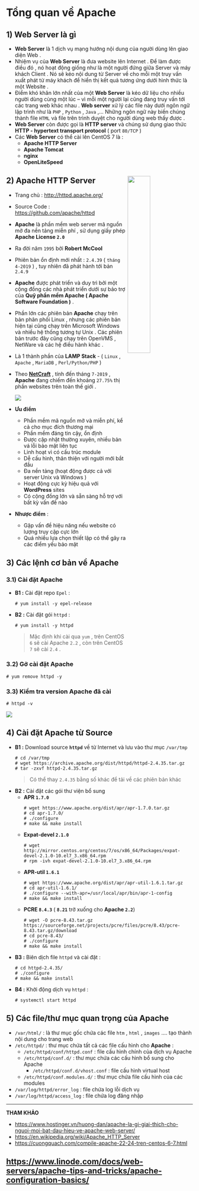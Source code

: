 # Tổng quan về Apache
## **1) Web Server là gì**
- **Web Server** là 1 dịch vụ mạng hướng nội dung của người dùng lên giao diện Web .
- Nhiệm vụ của **Web Server** là đưa website lên Internet . Để làm được điều đó , nó hoạt động giống như là một người đứng giữa Server và máy khách Client . Nó sẽ kéo nội dung từ Server về cho mỗi một truy vấn xuất phát từ máy khách để hiển thị kết quả tương ứng dưới hình thức là một Website .
- Điểm khó khăn lớn nhất của một **Web Server** là kéo dữ liệu cho nhiều người dùng cùng một lúc – vì mỗi một người lại cũng đang truy vấn tới các trang web khác nhau . **Web server** xử lý các file này dưới ngôn ngữ lập trình như là `PHP` , `Python` , `Java` ,... Những ngôn ngữ này biến chúng thành file `HTML` và file trên trình duyệt cho người dùng web thấy được .
- **Web Server** còn được gọi là **HTTP server** và chúng sử dụng giao thức **HTTP - hypertext transport protocol** ( port `80/TCP` )
- Các **Web Server** có thể cài lên CentOS 7 là :
    - **Apache HTTP Server**
    - **Apache Tomcat**
    - **nginx**
    - **OpenLiteSpeed**
## **2) Apache HTTP Server** <img src=https://i.imgur.com/aeHvD7d.png align=right width=35%>
- Trang chủ : http://httpd.apache.org/
- Source Code : https://github.com/apache/httpd
- **Apache** là phần mềm web server mã nguồn mở đa nền tảng miễn phí , sử dụng giấy phép **Apache License `2.0`**
- Ra đời năm `1995` bởi **Robert McCool**
- Phiên bản ổn định mới nhất : `2.4.39` ( `tháng 4-2019` ) , tuy nhiên đã phát hành tới bản `2.4.9`
- **Apache** được phát triển và duy trì bởi một cộng đồng các nhà phát triển dưới sự bảo trợ của **Quỹ phần mềm Apache ( Apache Software Foundation )** . 
- Phần lớn các phiên bản **Apache** chạy trên bản phân phối Linux , nhưng các phiên bản hiện tại cũng chạy trên Microsoft Windows và nhiều hệ thống tương tự Unix . Các phiên bản trước đây cũng chạy trên OpenVMS , NetWare và các hệ điều hành khác .
- Là 1 thành phần của **LAMP Stack** - ( `Linux` , `Apache` , `MariaDB` , `Perl/Python/PHP` )
- Theo [**NetCraft**](https://news.netcraft.com/archives/2019/07/26/july-2019-web-server-survey.html) , tính đến tháng `7-2019` , **Apache** đang chiếm đến khoảng `27.75%` thị phần websites trên toàn thế giới .

    <img src=https://i.imgur.com/0aAfvb2.png>

- **Ưu điểm**
    - Phần mềm mã nguồn mở và miễn phí, kể cả cho mục đích thương mại
    - Phần mềm đáng tin cậy, ổn định
    - Được cập nhật thường xuyên, nhiều bản vá lỗi bảo mật liên tục
    - Linh hoạt vì có cấu trúc module
    - Dễ cấu hình, thân thiện với người mới bắt đầu
    - Đa nền tảng (hoạt động được cả với server Unix và Windows )
    - Hoạt động cực kỳ hiệu quả với **WordPress** sites
    - Có cộng đồng lớn và sẵn sàng hỗ trợ với bất kỳ vấn đề nào
- **Nhược điểm** :
    - Gặp vấn đề hiệu năng nếu website có lượng truy cập cực lớn
    - Quá nhiều lựa chọn thiết lập có thể gây ra các điểm yếu bảo mật
## **3) Các lệnh cơ bản về Apache**
### **3.1) Cài đặt Apache**
- **B1 :** Cài đặt repo `Epel` :
    ```
    # yum install -y epel-release
    ```
- **B2 :** Cài đặt gói `httpd` :
    ```
    # yum install -y httpd
    ```
    > Mặc định khi cài qua `yum` , trên CentOS `6` sẽ cài Apache `2.2` , còn trên CentOS `7` sẽ cài `2.4` .
### **3.2) Gỡ cài đặt Apache**
```
# yum remove httpd -y
```
### **3.3) Kiểm tra version Apache đã cài**
```
# httpd -v
```
<img src=https://i.imgur.com/U5g2ZWo.png>

## **4) Cài đặt Apache từ Source**
- **B1 :** Download source **`httpd`** về từ Internet và lưu vào thư mục `/var/tmp`
    ```
    # cd /var/tmp
    # wget https://archive.apache.org/dist/httpd/httpd-2.4.35.tar.gz
    # tar -zxvf httpd-2.4.35.tar.gz
    ```
    > Có thể thay `2.4.35` bằng số khác để tải về các phiên bản khác
- **B2 :** Cài đặt các gói thư viện bổ sung
    - **APR `1.7.0`**
        ```
        # wget https://www.apache.org/dist/apr/apr-1.7.0.tar.gz
        # cd apr-1.7.0/
        # ./configure
        # make && make install
        ```
    - **Expat-devel `2.1.0`**
        ```
        # wget http://mirror.centos.org/centos/7/os/x86_64/Packages/expat-devel-2.1.0-10.el7_3.x86_64.rpm
        # rpm -ivh expat-devel-2.1.0-10.el7_3.x86_64.rpm
        ```
    - **APR-util `1.6.1`**
        ```
        # wget https://www.apache.org/dist/apr/apr-util-1.6.1.tar.gz
        # cd apr-util-1.6.1/
        # ./configure --with-apr=/usr/local/apr/bin/apr-1-config
        # make && make install
        ```
    - **PCRE `8.4.3`** ( **`8.21`** trở xuống cho **Apache `2.2`**)
        ```
        # wget -O pcre-8.43.tar.gz https://sourceforge.net/projects/pcre/files/pcre/8.43/pcre-8.43.tar.gz/download
        # cd pcre-8.43/
        # ./configure
        # make && make install
        ```
- **B3 :** Biên dịch file `httpd` và cài đặt :
    ```
    # cd httpd-2.4.35/
    # ./configure
    # make && make install
    ```
- **B4 :** Khởi động dịch vụ `httpd` :
    ```
    # systemctl start httpd
    ```
## **5) Các file/thư mục quan trọng của Apache**
- `/var/html/` : là thư mục gốc chứa các file `htm` , `html` , `images` .... tạo thành nội dung cho trang web
- `/etc/httpd/` : thư mục chứa tất cả các file cấu hình cho **Apache** :
    - `/etc/httpd/conf/httpd.conf` : file cấu hình chính của dịch vụ Apache
    - `/etc/httpd/conf.d/` : thư mục chứa các cấu hình bổ sung cho Apache
        - `/etc/httpd/conf.d/vhost.conf` : file cấu hình virtual host
    - `/etc/httpd/conf.modules.d/` : thư mục chứa file cấu hình của các modules
- `/var/log/httpd/error_log` : file chứa log lỗi dịch vụ
- `/var/log/httpd/access_log` : file chứa log đăng nhập
--------
**THAM KHẢO**
- https://www.hostinger.vn/huong-dan/apache-la-gi-giai-thich-cho-nguoi-moi-bat-dau-hieu-ve-apache-web-server/
- https://en.wikipedia.org/wiki/Apache_HTTP_Server
- https://cuongquach.com/compile-apache-22-24-tren-centos-6-7.html



## https://www.linode.com/docs/web-servers/apache-tips-and-tricks/apache-configuration-basics/